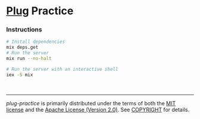 [Plug] Practice
========

### Instructions
```bash
# Install dependencies
mix deps.get
# Run the server
mix run --no-halt

# Run the server with an interactive shell
iex -S mix
```

<br>

--------

*plug-practice* is primarily distributed under the terms of both the [MIT
license] and the [Apache License (Version 2.0)]. See [COPYRIGHT] for details.

[Plug]: https://github.com/elixir-lang/plug
[MIT license]: LICENSE-MIT
[Apache License (Version 2.0)]: LICENSE-APACHE
[COPYRIGHT]: COPYRIGHT
